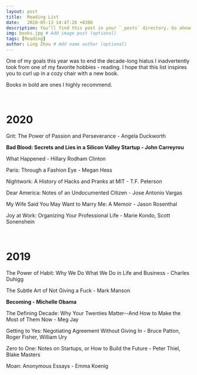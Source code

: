 ```yaml
---
layout: post
title:  Reading List
date:   2020-05-13 14:47:20 +0300
description: You’ll find this post in your `_posts` directory. Go ahead and edit it and re-build the site to see your changes. # Add post description (optional)
img: books.jpg # Add image post (optional)
tags: [Reading]
author: Ling Zhou # Add name author (optional)
---
```

One of my goals this year was to end the decade-long hiatus I inadvertently took from one of my favorite hobbies - reading. I hope that this list inspires you to curl up in a cozy chair with a new book.

Books in bold are ones I highly recommend.

<br>

# 2020
  
Grit: The Power of Passion and Perseverance - Angela Duckworth

<b>Bad Blood: Secrets and Lies in a Silicon Valley Startup - John Carreyrou</b>
  
What Happened - Hillary Rodham Clinton

Paris: Through a Fashion Eye - Megan Hess

Nightwork: A History of Hacks and Pranks at MIT - T.F. Peterson

Dear America: Notes of an Undocumented Citizen - Jose Antonio Vargas

My Wife Said You May Want to Marry Me: A Memoir - Jason Rosenthal

Joy at Work: Organizing Your Professional Life - Marie Kondo, Scott Sonenshein

<br>

# <b>2019</b>
  
The Power of Habit: Why We Do What We Do in Life and Business - Charles Duhigg

The Subtle Art of Not Giving a Fuck - Mark Manson

<b>Becoming - Michelle Obama</b>
  
The Defining Decade: Why Your Twenties Matter--And How to Make the Most of Them Now - Meg Jay

Getting to Yes: Negotiating Agreement Without Giving In - Bruce Patton, Roger Fisher, William Ury

Zero to One: Notes on Startups, or How to Build the Future - Peter Thiel, Blake Masters

Moan: Anonymous Essays - Emma Koenig

<br>

<!--

<b>A Quarantine Journey & Guilty Pleasures</b>
  
Harry Potter and the Sorcerer's Stone - J.K. Rowling

Harry Potter and the Chamber of Secrets - J.K. Rowling

Harry Potter and the Prisoner of Azkaban - J.K. Rowling

Harry Potter and the Goblet of Fire - J.K. Rowling

Harry Potter and the Order of the Phoenix - J.K. Rowling

<b>Harry Potter and the Half-Blood Prince - J.K. Rowling</b>
  
Harry Potter and the Deathly Hallows - J.K. Rowling

The Tales of Beetle the Bard - J.K. Rowling

Fantastic Beasts and Where to Find Them - J.K. Rowling

Quidditch Through the Ages - J.K. Rowling

Fantastic Beasts and Where to Find Them: The Original Screenplay - J.K. Rowling

Fantastic Beasts: The Crimes of Grindelwald - The Original Screenplay - J.K. Rowling

Twilight - Stephenie Meyer

New Moon - Stephenie Meyer

<b>Eclipse - Stephenie Meyer</b>
  
Breaking Dawn - Stephenie Meyer

The Short Second Life of Bree Tanner - Stephenie Meyer
-->
